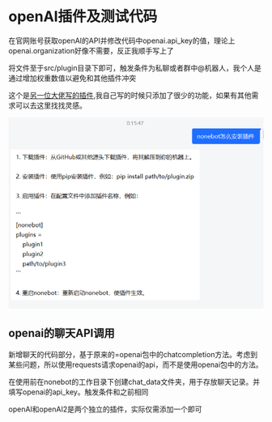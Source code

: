 # openAI插件及测试代码

在官网账号获取openAI的API并修改代码中openai.api_key的值，理论上openai.organization好像不需要，反正我顺手写上了

将文件至于src/plugin目录下即可，触发条件为私聊或者群中@机器人，我个人是通过增加权重数值以避免和其他插件冲突

这个是[另一位大佬写的插件](https://github.com/Special-Week/nonebot_plugin_openai),我自己写的时候只添加了很少的功能，如果有其他需求可以去这里找找灵感。

![使用案例](./simple.png)

## openai的聊天API调用

新增聊天的代码部分，基于原来的=openai包中的chatcompletion方法。考虑到某些问题，所以使用requests请求openai的api，而不是使用openai包中的方法。

在使用前在nonebot的工作目录下创建chat_data文件夹，用于存放聊天记录。并填写openai的api_key。触发条件和之前相同

openAI和openAI2是两个独立的插件，实际仅需添加一个即可